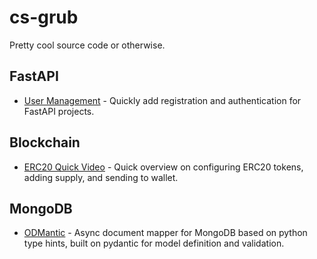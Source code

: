 # cs-grub
Pretty cool source code or otherwise.

## FastAPI
- [User Management](https://github.com/fastapi-users/fastapi-users) - Quickly add registration and authentication for FastAPI projects.

## Blockchain
- [ERC20 Quick Video](https://www.youtube.com/watch?v=8rpir_ZSK1g) - Quick overview on configuring ERC20 tokens, adding supply, and sending to wallet.

## MongoDB
- [ODMantic](https://art049.github.io/odmantic/) - Async document mapper for MongoDB based on python type hints, built on pydantic for model definition and validation.
